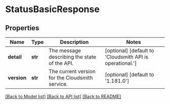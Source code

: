 # StatusBasicResponse

## Properties
Name | Type | Description | Notes
------------ | ------------- | ------------- | -------------
**detail** | **str** | The message describing the state of the API. | [optional] [default to 'Cloudsmith API is operational.']
**version** | **str** | The current version for the Cloudsmith service. | [optional] [default to '1.181.0']

[[Back to Model list]](../README.md#documentation-for-models) [[Back to API list]](../README.md#documentation-for-api-endpoints) [[Back to README]](../README.md)


